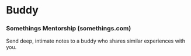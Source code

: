 # Buddy
### Somethings Mentorship (somethings.com)


Send deep, intimate notes to a buddy who shares similar experiences with you.
